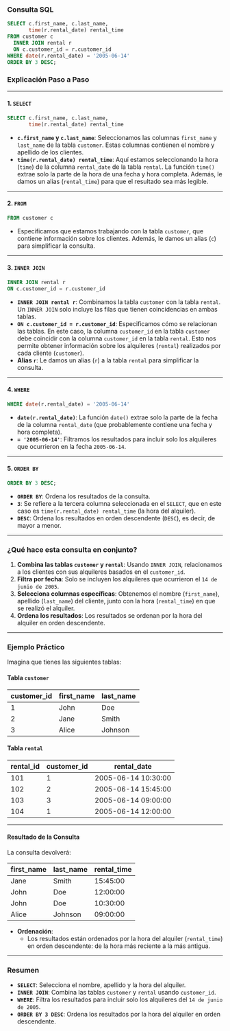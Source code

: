 
### **Consulta SQL**

```sql
SELECT c.first_name, c.last_name,
       time(r.rental_date) rental_time
FROM customer c
  INNER JOIN rental r
  ON c.customer_id = r.customer_id
WHERE date(r.rental_date) = '2005-06-14'
ORDER BY 3 DESC;
```

### **Explicación Paso a Paso**

---

#### 1. **`SELECT`**
```sql
SELECT c.first_name, c.last_name,
       time(r.rental_date) rental_time
```
- **`c.first_name` y `c.last_name`**: Seleccionamos las columnas `first_name` y `last_name` de la tabla `customer`. Estas columnas contienen el nombre y apellido de los clientes.
- **`time(r.rental_date) rental_time`**: Aquí estamos seleccionando la hora (`time`) de la columna `rental_date` de la tabla `rental`. La función `time()` extrae solo la parte de la hora de una fecha y hora completa. Además, le damos un alias (`rental_time`) para que el resultado sea más legible.

---

#### 2. **`FROM`**
```sql
FROM customer c
```
- Especificamos que estamos trabajando con la tabla `customer`, que contiene información sobre los clientes. Además, le damos un alias (`c`) para simplificar la consulta.

---

#### 3. **`INNER JOIN`**
```sql
INNER JOIN rental r
ON c.customer_id = r.customer_id
```
- **`INNER JOIN rental r`**: Combinamos la tabla `customer` con la tabla `rental`. Un `INNER JOIN` solo incluye las filas que tienen coincidencias en ambas tablas.
- **`ON c.customer_id = r.customer_id`**: Especificamos cómo se relacionan las tablas. En este caso, la columna `customer_id` en la tabla `customer` debe coincidir con la columna `customer_id` en la tabla `rental`. Esto nos permite obtener información sobre los alquileres (`rental`) realizados por cada cliente (`customer`).
- **Alias `r`**: Le damos un alias (`r`) a la tabla `rental` para simplificar la consulta.

---

#### 4. **`WHERE`**
```sql
WHERE date(r.rental_date) = '2005-06-14'
```
- **`date(r.rental_date)`**: La función `date()` extrae solo la parte de la fecha de la columna `rental_date` (que probablemente contiene una fecha y hora completa).
- **`= '2005-06-14'`**: Filtramos los resultados para incluir solo los alquileres que ocurrieron en la fecha `2005-06-14`.

---

#### 5. **`ORDER BY`**
```sql
ORDER BY 3 DESC;
```
- **`ORDER BY`**: Ordena los resultados de la consulta.
- **`3`**: Se refiere a la tercera columna seleccionada en el `SELECT`, que en este caso es `time(r.rental_date) rental_time` (la hora del alquiler).
- **`DESC`**: Ordena los resultados en orden descendente (`DESC`), es decir, de mayor a menor.

---

### **¿Qué hace esta consulta en conjunto?**

1. **Combina las tablas `customer` y `rental`**: Usando `INNER JOIN`, relacionamos a los clientes con sus alquileres basados en el `customer_id`.
2. **Filtra por fecha**: Solo se incluyen los alquileres que ocurrieron el `14 de junio de 2005`.
3. **Selecciona columnas específicas**: Obtenemos el nombre (`first_name`), apellido (`last_name`) del cliente, junto con la hora (`rental_time`) en que se realizó el alquiler.
4. **Ordena los resultados**: Los resultados se ordenan por la hora del alquiler en orden descendente.

---

### **Ejemplo Práctico**

Imagina que tienes las siguientes tablas:

#### Tabla `customer`
| customer_id | first_name | last_name |
|-------------|------------|-----------|
| 1           | John       | Doe       |
| 2           | Jane       | Smith     |
| 3           | Alice      | Johnson   |

#### Tabla `rental`
| rental_id | customer_id | rental_date        |
|-----------|-------------|--------------------|
| 101       | 1           | 2005-06-14 10:30:00|
| 102       | 2           | 2005-06-14 15:45:00|
| 103       | 3           | 2005-06-14 09:00:00|
| 104       | 1           | 2005-06-14 12:00:00|

---

#### Resultado de la Consulta
La consulta devolverá:

| first_name | last_name | rental_time |
|------------|-----------|-------------|
| Jane       | Smith     | 15:45:00    |
| John       | Doe       | 12:00:00    |
| John       | Doe       | 10:30:00    |
| Alice      | Johnson   | 09:00:00    |

- **Ordenación**:
  - Los resultados están ordenados por la hora del alquiler (`rental_time`) en orden descendente: de la hora más reciente a la más antigua.

---

### **Resumen**

- **`SELECT`**: Selecciona el nombre, apellido y la hora del alquiler.
- **`INNER JOIN`**: Combina las tablas `customer` y `rental` usando `customer_id`.
- **`WHERE`**: Filtra los resultados para incluir solo los alquileres del `14 de junio de 2005`.
- **`ORDER BY 3 DESC`**: Ordena los resultados por la hora del alquiler en orden descendente.


